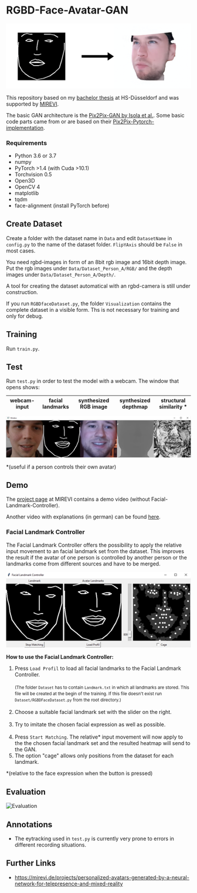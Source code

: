 # RGBD-Face-Avatar-GAN

![Overview](Docu/Images/Overview.png)

This repository based on my [bachelor thesis](Docu/Bachelorarbeit_Alexander_Pech_736825.pdf) at HS-Düsseldorf and was supported by [MIREVI](https://mirevi.de). 

The basic GAN architecture is the [Pix2Pix-GAN by Isola et al.](https://phillipi.github.io/pix2pix/). 
Some basic code parts came from or are based on their [Pix2Pix-Pytorch-implementation](https://github.com/junyanz/pytorch-CycleGAN-and-pix2pix).

### Requirements

- Python 3.6 or 3.7 
- numpy
- PyTorch >1.4 (with Cuda >10.1)
- Torchvision 0.5
- Open3D
- OpenCV 4
- matplotlib
- tqdm
- face-alignment (install PyTorch before)


## Create Dataset

Create a folder with the dataset name in `Data` and edit `DatasetName` in `config.py` to the name of the dataset folder.
`FlipYAxis` should be `False` in most cases.

You need rgbd-images in form of an 8bit rgb image and 16bit depth image. 
Put the rgb images under `Data/Dataset_Person_A/RGB/` and the depth images under `Data/Dataset_Person_A/Depth/`.

A tool for creating the dataset automatical with an rgbd-camera is still under construction.

If you run `RGBDfaceDataset.py`, the folder `Visualization` contains the complete dataset in a visible form. 
Ths is not necessary for training and only for debug.

## Training

Run `train.py`.

## Test

Run `test.py` in order to test the model with a webcam. The window that opens shows: 

| webcam-input | facial landmarks | synthesized RGB image | synthesized depthmap | structural similarity *| 
|---|---|---|---|---|

![RGBD-Face-Avatar-GAN](Docu/Images/RGBD-Face-Avatar-GAN.png)

*(useful if a person controls their own avatar)  

## Demo

The [project page](https://mirevi.de/projects/personalized-avatars-generated-by-a-neural-network-for-telepresence-and-mixed-reality) at MIREVI contains a demo video
(without Facial-Landmark-Controller).

Another  video with explanations (in german) can be found [here](https://nextcloud.mirevi.medien.hs-duesseldorf.de/s/draibnCpbcGRH2A).

### Facial Landmark Controller

The Facial Landmark Controller offers the possibility to apply the relative input movement to an 
facial landmark set from the dataset. This improves the result if the avatar of one person is 
controlled by another person or the landmarks come from different sources and have to be merged. 

![FacialLandmarkControllerImage](Docu/Images/FacialLandmarkController.png)

**How to use the Facial Landmark Controller:**
1. Press `Load Profil` to load all facial landmarks to the Facial Landmark Controller. <br/><br/><small>(The folder 
`Dataset` has to contain `Landmark.txt` in which all landmarks are stored. This file will be 
created at the begin of the training. If this file doesn't exist run `Dataset/RGBDFaceDataset.py` 
from the root directory.)</small><br/><br/>
2. Choose a suitable facial landmark set with the slider on the right. <br/><br/>
3. Try to imitate the chosen facial expression as well as possible.<br/><br/>
4. Press `Start Matching`. The relative* input movement will now apply to the the chosen facial 
landmark set and the resulted heatmap will send to the GAN.
5. The option "cage" allows only positions from the dataset for each landmark.   

*(relative to the face expression when the button is pressed)

## Evaluation

![Evaluation](https://nextcloud.mirevi.medien.hs-duesseldorf.de/s/zMBigPZbwKWmZ5D/preview)

## Annotations

- The eytracking used in `test.py` is currently very prone to errors in different recording situations.

## Further Links

- https://mirevi.de/projects/personalized-avatars-generated-by-a-neural-network-for-telepresence-and-mixed-reality
